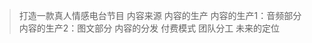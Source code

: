 


>  打造一款真人情感电台节目
>  内容来源
>  内容的生产
>  内容的生产1：音频部分
>  内容的生产2：图文部分
>  内容的分发
>  付费模式
>  团队分工
>  未来的定位
<!--stackedit_data:
eyJoaXN0b3J5IjpbLTE2NzYxOTY2NjBdfQ==
-->